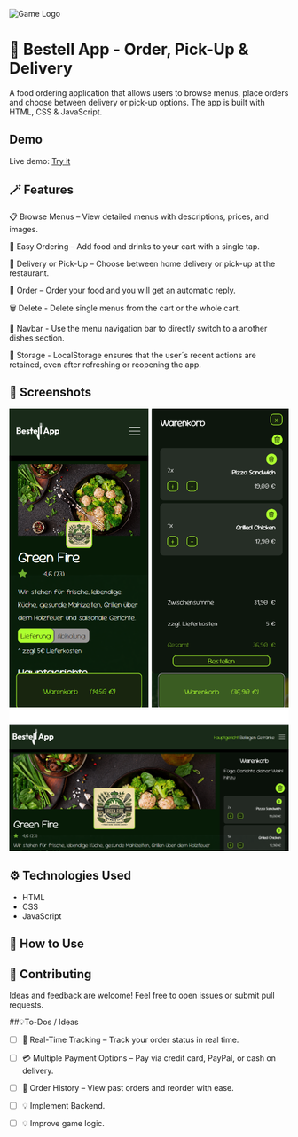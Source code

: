 ![Game Logo](./assets/img/logo.png)

# 🥙 Bestell App - Order, Pick-Up & Delivery

A food ordering application that allows users to browse menus, place orders and choose between delivery or pick-up options. The app is built with HTML, CSS & JavaScript.

## Demo

Live demo: [Try it](https://michelle-bit-web.github.io/bestell-app)

## 🪄 Features

📋 Browse Menus – View detailed menus with descriptions, prices, and images.

🛒 Easy Ordering – Add food and drinks to your cart with a single tap.

🚗 Delivery or Pick-Up – Choose between home delivery or pick-up at the restaurant.

📨 Order – Order your food and you will get an automatic reply.

🗑️ Delete - Delete single menus from the cart or the whole cart.

🔎 Navbar - Use the menu navigation bar to directly switch to a another dishes section.

🧠 Storage - LocalStorage ensures that the user´s recent actions are retained, even after refreshing or reopening the app. 

## 📸 Screenshots

![App Board](./assets/img/preview-mobile.png)
![App Board](./assets/img/preview-desktop.png)

## ⚙️ Technologies Used

- HTML
- CSS
- JavaScript

## 🫳 How to Use



## 🤝 Contributing

Ideas and feedback are welcome! Feel free to open issues or submit pull requests.

##💡To-Dos / Ideas

- [ ] 📍 Real-Time Tracking – Track your order status in real time.

- [ ] 💳 Multiple Payment Options – Pay via credit card, PayPal, or cash on delivery.

- [ ] 🧾 Order History – View past orders and reorder with ease.

- [ ] 💡 Implement Backend.

- [ ] 💡 Improve game logic.
   


